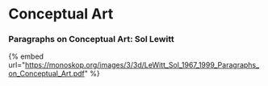 # Conceptual Art

### Paragraphs on Conceptual Art: Sol Lewitt&#x20;

{% embed url="https://monoskop.org/images/3/3d/LeWitt_Sol_1967_1999_Paragraphs_on_Conceptual_Art.pdf" %}

